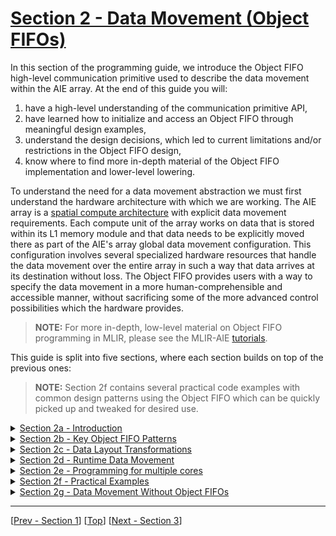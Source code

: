 <!---//===- README.md ---------------------------------------*- Markdown -*-===//
//
// This file is licensed under the Apache License v2.0 with LLVM Exceptions.
// See https://llvm.org/LICENSE.txt for license information.
// SPDX-License-Identifier: Apache-2.0 WITH LLVM-exception
//
// Copyright (C) 2024, Advanced Micro Devices, Inc.
// 
//===----------------------------------------------------------------------===//-->

# <ins>Section 2 - Data Movement (Object FIFOs)</ins>

In this section of the programming guide, we introduce the Object FIFO high-level communication primitive used to describe the data movement within the AIE array. At the end of this guide you will:
1. have a high-level understanding of the communication primitive API,
2. have learned how to initialize and access an Object FIFO through meaningful design examples,
3. understand the design decisions, which led to current limitations and/or restrictions in the Object FIFO design,
4. know where to find more in-depth material of the Object FIFO implementation and lower-level lowering.

To understand the need for a data movement abstraction we must first understand the hardware architecture with which we are working. The AIE array is a [spatial compute architecture](../README.md) with explicit data movement requirements. Each compute unit of the array works on data that is stored within its L1 memory module and that data needs to be explicitly moved there as part of the AIE's array global data movement configuration. This configuration involves several specialized hardware resources that handle the data movement over the entire array in such a way that data arrives at its destination without loss. The Object FIFO provides users with a way to specify the data movement in a more human-comprehensible and accessible manner, without sacrificing some of the more advanced control possibilities which the hardware provides.

> **NOTE:**  For more in-depth, low-level material on Object FIFO programming in MLIR, please see the MLIR-AIE [tutorials](../../mlir_tutorials/).

This guide is split into five sections, where each section builds on top of the previous ones:
> **NOTE:**  Section 2f contains several practical code examples with common design patterns using the Object FIFO which can be quickly picked up and tweaked for desired use.

<details><summary><a href="./section-2a">Section 2a - Introduction</a></summary>

* Initializing an Object FIFO
* Accessing the objects of an Object FIFO
* Object FIFOs with same producer / consumer
</details>
<details><summary><a href="./section-2b">Section 2b - Key Object FIFO Patterns</a></summary>

* Introduce data movement patterns supported by the Object FIFO
    * Reuse
    * Broadcast
    * Distribute
    * Join
</details>
<details><summary><a href="./section-2c">Section 2c - Data Layout Transformations</a></summary>

* Introduce data layout transformation capabilities
</details>
<details><summary><a href="./section-2d">Section 2d - Runtime Data Movement</a></summary>

* Walkthrough of the process of managing runtime data movement from/to host memory to/from the AIE array
</details>
<details><summary><a href="./section-2e">Section 2e - Programming for multiple cores</a></summary>

* Walkthrough of the process of efficiently upgrading to designs with multiple cores
</details>
<details><summary><a href="./section-2f">Section 2f - Practical Examples</a></summary>

* Practical examples using Object FIFOs
    * Single / Double buffer
    * External memory to core
    * External memory to core using L2
    * Distribute in L2
    * Join in L2
</details>
<details><summary><a href="./section-2g">Section 2g - Data Movement Without Object FIFOs</a></summary>

* Walkthrough of the process of programming DMA regions
</details>


-----
[[Prev - Section 1](../section-1/)] [[Top](..)] [[Next - Section 3](../section-3/)]
